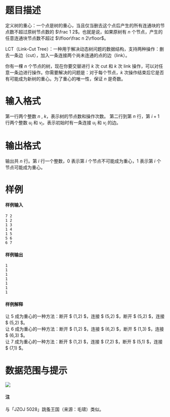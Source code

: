 
# 题目描述

定义树的重心：一个点是树的重心，当且仅当删去这个点后产生的所有连通块的节点数不超过原树节点数的 $\frac 1 2$。也就是说，如果原树有 $n$ 个节点，产生的任意连通块节点数不超过 $\lfloor\frac n 2\rfloor$。

LCT（Link-Cut Tree）：一种用于解决动态树问题的数据结构，支持两种操作：删去一条边（cut），加入一条连接两个尚未连通的点的边（link）。

你有一棵 $n$ 个节点的树，现在你要交替进行 $k$ 次 cut 和 $k$ 次 link 操作，可以对任意一条边进行操作。你需要解决的问题是：对于每个节点，$k$ 次操作结束后它是否有可能成为新树的重心。为了重心的唯一性，保证 $n$ 是奇数。

# 输入格式

第一行两个整数 $n$ , $k$，表示树的节点数和操作次数。
第二行到第 $n$ 行，第 $i+1$ 行两个整数 $u_i$ 和 $v_i$，表示初始时有一条连接 $u_i$ 和 $v_i$ 的边。

# 输出格式

输出共 $n$ 行。第 $i$ 行一个整数，0 表示第 $i$ 个节点不可能成为重心，1 表示第 $i$ 个节点可能成为重心。

# 样例

#### 样例输入
```plain
7 2
1 2
1 3
1 4
1 5
5 6
6 7
```

#### 样例输出
```plain
1
1
1
1
1
1
1
```

#### 样例解释
让 5 成为重心的一种方法：断开 $ (1,2) $，连接 $ (5,2) $，断开 $ (5,2) $，连接 $ (5,2) $。  
让 6 成为重心的一种方法：断开 $ (1,2) $，连接 $ (6,2) $，断开 $ (1,3) $，连接 $ (6,3) $。  
让 7 成为重心的一种方法：断开 $ (1,2) $，连接 $ (7,2) $，断开 $ (5,1) $，连接 $ (7,1) $。

# 数据范围与提示

<img src="source/loj/6020/img/aHR0cHM6Ly9vb28uMG8wLm9vby8yMDE3LzA0LzE2LzU4ZjJkYWZlNTNlODUuYm1w.bmp">

#### 注

与「JZOJ 5028」跳蚤王国（来源：毛啸）类似。

